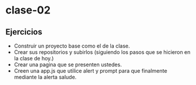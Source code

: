 # clase-02

## Ejercicios

* Construir un proyecto base como el de la clase.
* Crear sus repositorios y subirlos (siguiendo los pasos que se hicieron en la clase de hoy.)
* Crear una pagina que se presenten ustedes.
* Creen una app.js que utilice alert y prompt para que finalmente mediante la alerta salude.